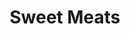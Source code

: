 --- 
title: "Sweet Meats"
publishdate: "2019-4-16T16:48:46+02:00"
src: "https://365manga.net/manga/sweet-meats"
image: "https://data.365manga.net/images/thumbnails/24092-sweet-meats.jpg"
description: "A master and servant school boy couple. We get to sneak a peak at how this master uke is served in his dorm room. Book 1 in the Voyeur Report series."
---